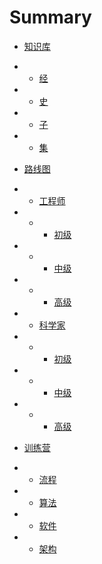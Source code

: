 # Summary

- [知识库](./chapter_1.md)
- - [经](./chapter_1.md)
- - [史](./chapter_1.md)
- - [子](./chapter_1.md)
- - [集](./chapter_1.md)
- [路线图](./chapter_1.md)
- - [工程师](./chapter_1.md)
- - - [初级](./chapter_1.md)
- - - [中级](./chapter_1.md)
- - - [高级](./chapter_1.md)

- - [科学家](./chapter_1.md)
- - - [初级](./chapter_1.md)
- - - [中级](./chapter_1.md)
- - - [高级](./chapter_1.md)
- [训练营](./chapter_1.md)
- - [流程](./chapter_1.md)
- - [算法](./chapter_1.md)
- - [软件](./chapter_1.md)
- - [架构](./chapter_1.md)

